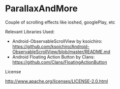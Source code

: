 # ParallaxAndMore
Couple of scrolling effects like ioshed, googlePlay, etc

Relevant Libraries Used:
- Android-ObservableScrollView by ksoichiro: https://github.com/ksoichiro/Android-ObservableScrollView/blob/master/README.md
- Android Floating Action Button by Clans: https://github.com/Clans/FloatingActionButton

License

http://www.apache.org/licenses/LICENSE-2.0.html
